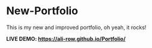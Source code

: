 # New-Portfolio
This is my new and improved portfolio, oh yeah, it rocks!

**LIVE DEMO: https://ali-row.github.io/Portfolio/**
